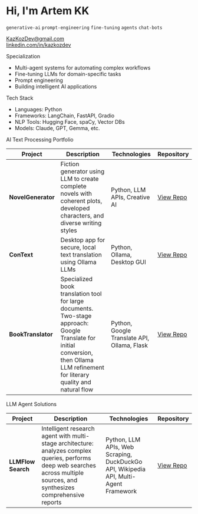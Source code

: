 # Hi, I'm Artem KK
`generative-ai` `prompt-engineering` `fine-tuning` `agents` `chat-bots` 

KazKozDev@gmail.com  
[linkedin.com/in/kazkozdev](https://linkedin.com/in/kazkozdev)

Specialization
- Multi-agent systems for automating complex workflows  
- Fine-tuning LLMs for domain-specific tasks  
- Prompt engineering 
- Building intelligent AI applications  

Tech Stack
- Languages: Python
- Frameworks: LangChain, FastAPI, Gradio
- NLP Tools: Hugging Face, spaCy, Vector DBs
- Models: Claude, GPT, Gemma, etc.

AI Text Processing Portfolio



| Project | Description | Technologies | Repository |
|---------|-------------|--------------|------------|
| **NovelGenerator** | Fiction generator using LLM to create complete novels with coherent plots, developed characters, and diverse writing styles | Python, LLM APIs, Creative AI | [View Repo](https://github.com/KazKozDev/NovelGenerator) |
| **ConText** | Desktop app for secure, local text translation using Ollama LLMs | Python, Ollama, Desktop GUI | [View Repo](https://github.com/KazKozDev/ConText) |
| **BookTranslator** | Specialized book translation tool for large documents. Two-stage approach: Google Translate for initial conversion, then Ollama LLM refinement for literary quality and natural flow | Python, Google Translate API, Ollama, Flask | [View Repo](https://github.com/KazKozDev/book-translator) |

LLM Agent Solutions

| Project | Description | Technologies | Repository |
|---------|-------------|--------------|------------|
| **LLMFlow Search** | Intelligent research agent with multi-stage architecture: analyzes complex queries, performs deep web searches across multiple sources, and synthesizes comprehensive reports | Python, LLM APIs, Web Scraping, DuckDuckGo API, Wikipedia API, Multi-Agent Framework | [View Repo](https://github.com/KazKozDev/llmflow-search) |
